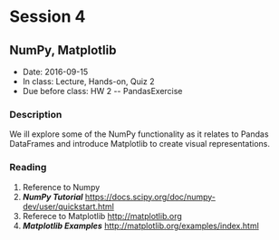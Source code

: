 # Session 4
## NumPy, Matplotlib
- Date: 2016-09-15
- In class: Lecture, Hands-on, Quiz 2
- Due before class: HW 2 -- PandasExercise

### Description
We ill explore some of the NumPy functionality as it relates to Pandas DataFrames and introduce Matplotlib to create visual representations.

### Reading
1. Reference to Numpy 
1. ***NumPy Tutorial*** https://docs.scipy.org/doc/numpy-dev/user/quickstart.html
2. Referece to Matplotlib http://matplotlib.org
3. ***Matplotlib Examples*** http://matplotlib.org/examples/index.html

